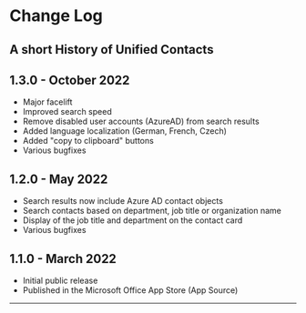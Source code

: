 # Change Log

## A short History of Unified Contacts

## 1.3.0 - October 2022

* Major facelift
* Improved search speed
* Remove disabled user accounts (AzureAD) from search results
* Added language localization (German, French, Czech)
* Added "copy to clipboard" buttons
* Various bugfixes

## **1.2.0 - May 2022**

* Search results now include Azure AD contact objects
* Search contacts based on department, job title or organization name
* Display of the job title and department on the contact card
* Various bugfixes

## **1.1.0 - March 2022**

* Initial public release
* Published in the Microsoft Office App Store (App Source)

****
